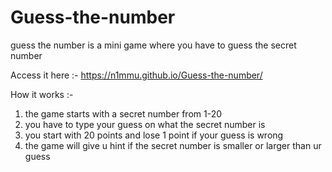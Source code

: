 # Guess-the-number
guess the number is a mini game where you have to guess the secret number

Access it here :- https://n1mmu.github.io/Guess-the-number/

How it works :-
1) the game starts with a secret number from 1-20
2) you have to type your guess on what the secret number is
3) you start with 20 points and lose 1 point if your guess is wrong
4) the game will give u hint if the secret number is smaller or larger than ur guess

